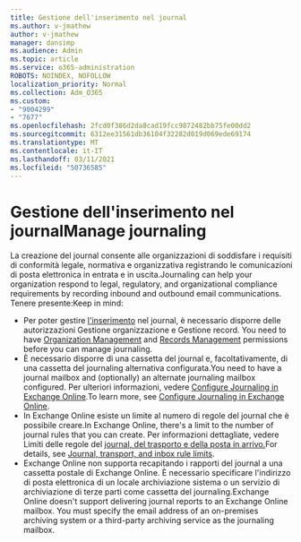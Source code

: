 ```yaml
---
title: Gestione dell'inserimento nel journal
ms.author: v-jmathew
author: v-jmathew
manager: dansimp
ms.audience: Admin
ms.topic: article
ms.service: o365-administration
ROBOTS: NOINDEX, NOFOLLOW
localization_priority: Normal
ms.collection: Adm_O365
ms.custom:
- "9004299"
- "7677"
ms.openlocfilehash: 2fcd0f386d2da8cad19fcc9872482bb75fe00dd2
ms.sourcegitcommit: 6312ee31561db36104f32282d019d069ede69174
ms.translationtype: MT
ms.contentlocale: it-IT
ms.lasthandoff: 03/11/2021
ms.locfileid: "50736585"
---
```

# <a name="manage-journaling"></a><span data-ttu-id="c0d17-102">Gestione dell'inserimento nel journal</span><span class="sxs-lookup"><span data-stu-id="c0d17-102">Manage journaling</span></span>

<span data-ttu-id="c0d17-103">La creazione del journal consente alle organizzazioni di soddisfare i requisiti di conformità legale, normativa e organizzativa registrando le comunicazioni di posta elettronica in entrata e in uscita.</span><span class="sxs-lookup"><span data-stu-id="c0d17-103">Journaling can help your organization respond to legal, regulatory, and organizational compliance requirements by recording inbound and outbound email communications.</span></span> <span data-ttu-id="c0d17-104">Tenere presente:</span><span class="sxs-lookup"><span data-stu-id="c0d17-104">Keep in mind:</span></span>

* <span data-ttu-id="c0d17-105">Per poter gestire [l'inserimento](https://go.microsoft.com/fwlink/?linkid=2115259) nel journal, è necessario disporre delle autorizzazioni Gestione organizzazione e Gestione record. [](https://go.microsoft.com/fwlink/?linkid=2115469)</span><span class="sxs-lookup"><span data-stu-id="c0d17-105">You need to have [Organization Management](https://go.microsoft.com/fwlink/?linkid=2115259) and [Records Management](https://go.microsoft.com/fwlink/?linkid=2115469) permissions before you can manage journaling.</span></span>
* <span data-ttu-id="c0d17-106">È necessario disporre di una cassetta del journal e, facoltativamente, di una cassetta del journaling alternativa configurata.</span><span class="sxs-lookup"><span data-stu-id="c0d17-106">You need to have a journal mailbox and (optionally) an alternate journaling mailbox configured.</span></span> <span data-ttu-id="c0d17-107">Per ulteriori informazioni, vedere [Configure Journaling in Exchange Online](https://go.microsoft.com/fwlink/?linkid=2115260).</span><span class="sxs-lookup"><span data-stu-id="c0d17-107">To learn more, see [Configure Journaling in Exchange Online](https://go.microsoft.com/fwlink/?linkid=2115260).</span></span>
* <span data-ttu-id="c0d17-108">In Exchange Online esiste un limite al numero di regole del journal che è possibile creare.</span><span class="sxs-lookup"><span data-stu-id="c0d17-108">In Exchange Online, there's a limit to the number of journal rules that you can create.</span></span> <span data-ttu-id="c0d17-109">Per informazioni dettagliate, vedere Limiti delle regole del [journal, del trasporto e della posta in arrivo.](https://go.microsoft.com/fwlink/?linkid=2115261)</span><span class="sxs-lookup"><span data-stu-id="c0d17-109">For details, see [Journal, transport, and inbox rule limits](https://go.microsoft.com/fwlink/?linkid=2115261).</span></span>
* <span data-ttu-id="c0d17-p104">Exchange Online non supporta recapitando i rapporti del journal a una cassetta postale di Exchange Online. È necessario specificare l'indirizzo di posta elettronica di un locale archiviazione sistema o un servizio di archiviazione di terze parti come cassetta del journaling.</span><span class="sxs-lookup"><span data-stu-id="c0d17-p104">Exchange Online doesn't support delivering journal reports to an Exchange Online mailbox. You must specify the email address of an on-premises archiving system or a third-party archiving service as the journaling mailbox.</span></span>
